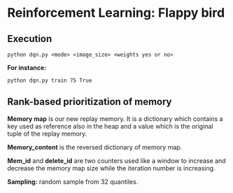 # Reinforcement Learning: Flappy bird
## Execution
```
python dqn.py <mode> <image_size> <weights yes or no>
```
**For instance:**
```
python dqn.py train 75 True
```


## Rank-based prioritization of memory

**Memory map** is our new replay memory. It is a dictionary which contains a
key used as reference also in the heap and a value which is the original
tuple of the replay memory.

**Memory_content** is the reversed dictionary of memory map.

**Mem_id** and **delete_id** are two counters used like a window to increase and
decrease the memory map size while the iteration number is increasing.

**Sampling:**
random sample from 32 quantiles.
